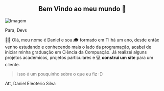 ## <center>Bem Vindo ao meu mundo 👋</center>


![Imagem](https://mir-s3-cdn-cf.behance.net/project_modules/max_1200/cfc157151010897.630605bae2329.gif)

Para, Devs

🚧🙈 Olá, meu nome é Daniel e sou 🎓 formado em TI há um ano, desde então venho estudando e conhecendo mais o lado da programação, acabei de iniciar minha graduação em Ciência da Compuação. Já realizei alguns projetos academicos, projetos particulares e 💻 **construi um site** para um cliente.

> isso é um pouquinho sobre o que eu fiz :D

Att, Daniel Eleoterio Silva

<!--
**danis1lva/danis1lva** is a ✨ _special_ ✨ repository because its `README.md` (this file) appears on your GitHub profile.

Here are some ideas to get you started:

- 🔭 I’m currently working on ...
- 🌱 I’m currently learning ...
- 👯 I’m looking to collaborate on ...
- 🤔 I’m looking for help with ...
- 💬 Ask me about ...
- 📫 How to reach me: ...
- 😄 Pronouns: ...
- ⚡ Fun fact: ...
-->
